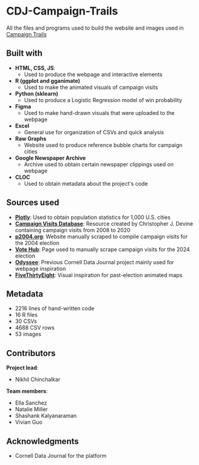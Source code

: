 # CDJ-Campaign-Trails

All the files and programs used to build the website and images used in [Campaign Trails](https://nikhilc52.github.io/campaign_trails_cdj/website/)

## Built with

* **HTML, CSS, JS**:
    * Used to produce the webpage and interactive elements
*  **R (ggplot and gganimate)**
   *  Used to make the animated visuals of campaign visits
*  **Python (sklearn)**
   *  Used to produce a Logistic Regression model of win probability
*  **Figma**
   *  Used to make hand-drawn visuals that were uploaded to the webpage
*  **Excel**
   *  General use for organization of CSVs and quick analysis
*  **Raw Graphs**
   *  Website used to produce reference bubble charts for campaign cities
*  **Google Newspaper Archive**
   *  Archive used to obtain certain newspaper clippings used on webpage
*  **CLOC**
   *  Used to obtain metadata about the project's code

## Sources used

* [**Plotly**](https://github.com/plotly/datasets/blob/master/us-cities-top-1k.csv): Used to obtain population statistics for 1,000 U.S. cities
* [**Campaign Visits Database**](http://www.christopherjdevine.com/data.html): Resource created by Christopher J. Devine containing campaign visits from 2008 to 2020
* [**p2004.org**](https://p2004.org/kerry/kerrycal1004.html): Website manually scraped to compile campaign visits for the 2004 election
* [**Vote Hub**](https://projects.votehub.com/pages/campaign-tracker): Page used to manually scrape campaign visits for the 2024 election
* [**Odyssee**](https://odyssee.community/): Previous Cornell Data Journal project mainly used for webpage inspiration
* [**FiveThirtyEight**](https://fivethirtyeight.com/features/the-last-10-weeks-of-2016-campaign-stops-in-one-handy-gif/): Visual inspiration for past-election animated maps

## Metadata

 * 2216 lines of hand-written code
 * 16 R files
 * 30 CSVs
 * 4688 CSV rows
 * 53 images

## Contributors

**Project lead**:
* Nikhil Chinchalkar

**Team members**:
* Ella Sanchez
* Natalie Miller
* Shashank Kalyanaraman
* Vivian Guo

## Acknowledgments

* Cornell Data Journal for the platform
